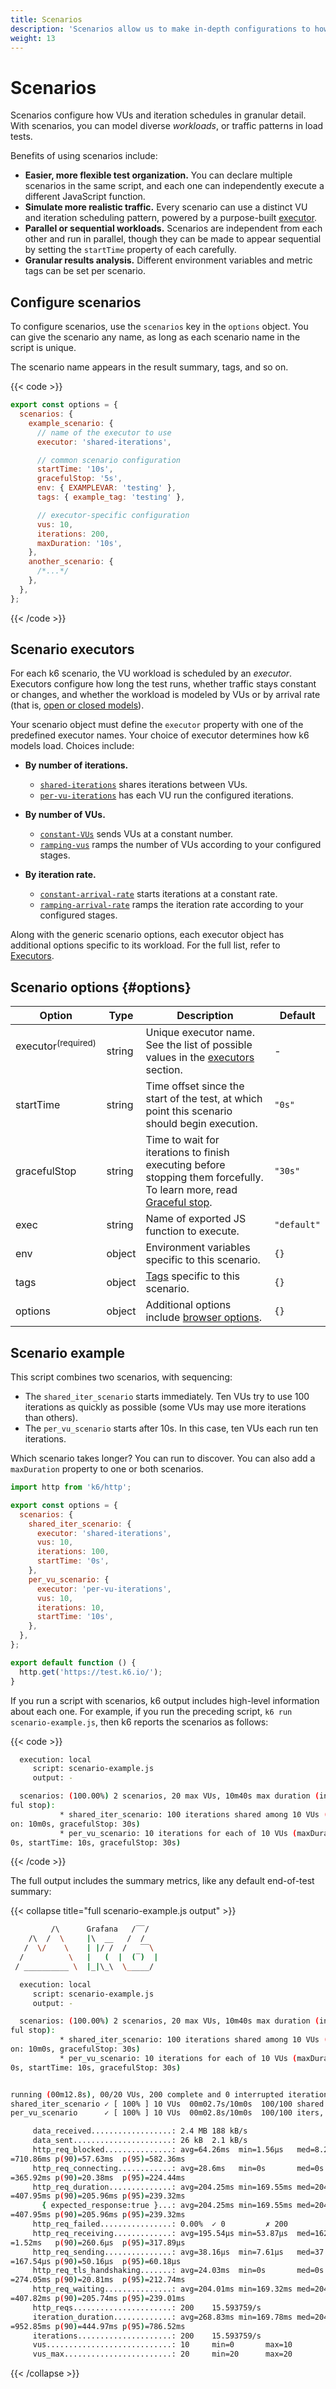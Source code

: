 ```yaml
---
title: Scenarios
description: 'Scenarios allow us to make in-depth configurations to how VUs and iterations are scheduled. This makes it possible to model diverse traffic patterns in load tests.'
weight: 13
---
```


# Scenarios

Scenarios configure how VUs and iteration schedules in granular detail.
With scenarios, you can model diverse _workloads_, or traffic patterns in load tests.

Benefits of using scenarios include:

- **Easier, more flexible test organization.** You can declare multiple scenarios in the same script,
  and each one can independently execute a different JavaScript function.
- **Simulate more realistic traffic.**
  Every scenario can use a distinct VU and iteration scheduling pattern,
  powered by a purpose-built [executor](#scenario-executors).
- **Parallel or sequential workloads.** Scenarios are independent from each other and run in parallel, though they can be made to appear sequential by setting the `startTime` property of each carefully.
- **Granular results analysis.** Different environment variables and metric tags can be set per scenario.

## Configure scenarios

To configure scenarios, use the `scenarios` key in the `options` object.
You can give the scenario any name, as long as each scenario name in the script is unique.

The scenario name appears in the result summary, tags, and so on.

{{< code >}}

<!-- md-k6:skip -->

```javascript
export const options = {
  scenarios: {
    example_scenario: {
      // name of the executor to use
      executor: 'shared-iterations',

      // common scenario configuration
      startTime: '10s',
      gracefulStop: '5s',
      env: { EXAMPLEVAR: 'testing' },
      tags: { example_tag: 'testing' },

      // executor-specific configuration
      vus: 10,
      iterations: 200,
      maxDuration: '10s',
    },
    another_scenario: {
      /*...*/
    },
  },
};
```

{{< /code >}}

## Scenario executors

For each k6 scenario, the VU workload is scheduled by an _executor_.
Executors configure how long the test runs, whether traffic stays constant or changes, and whether the workload is modeled by VUs or by arrival rate (that is, [open or closed models](https://grafana.com/docs/k6/<K6_VERSION>/using-k6/scenarios/concepts/open-vs-closed)).

Your scenario object must define the `executor` property with one of the predefined executor names.
Your choice of executor determines how k6 models load.
Choices include:

- **By number of iterations.**

  - [`shared-iterations`](https://grafana.com/docs/k6/<K6_VERSION>/using-k6/scenarios/executors/shared-iterations) shares iterations between VUs.
  - [`per-vu-iterations`](https://grafana.com/docs/k6/<K6_VERSION>/using-k6/scenarios/executors/per-vu-iterations) has each VU run the configured iterations.

- **By number of VUs.**

  - [`constant-VUs`](https://grafana.com/docs/k6/<K6_VERSION>/using-k6/scenarios/executors/constant-vus) sends VUs at a constant number.
  - [`ramping-vus`](https://grafana.com/docs/k6/<K6_VERSION>/using-k6/scenarios/executors/ramping-vus) ramps the number of VUs according to your configured stages.

- **By iteration rate.**

  - [`constant-arrival-rate`](https://grafana.com/docs/k6/<K6_VERSION>/using-k6/scenarios/executors/constant-arrival-rate) starts iterations at a constant rate.
  - [`ramping-arrival-rate`](https://grafana.com/docs/k6/<K6_VERSION>/using-k6/scenarios/executors/ramping-arrival-rate) ramps the iteration rate according to your configured stages.

Along with the generic scenario options, each executor object has additional options specific to its workload.
For the full list, refer to [Executors](https://grafana.com/docs/k6/<K6_VERSION>/using-k6/scenarios/executors).

## Scenario options {#options}

| Option                          | Type   | Description                                                                                                                                                                                               | Default     |
| ------------------------------- | ------ | --------------------------------------------------------------------------------------------------------------------------------------------------------------------------------------------------------- | ----------- |
| executor<sup>(required)</sup> ️ | string | Unique executor name. See the list of possible values in the [executors](https://grafana.com/docs/k6/<K6_VERSION>/using-k6/scenarios/executors) section.                                                  | -           |
| startTime                       | string | Time offset since the start of the test, at which point this scenario should begin execution.                                                                                                             | `"0s"`      |
| gracefulStop                    | string | Time to wait for iterations to finish executing before stopping them forcefully. To learn more, read [Graceful stop](https://grafana.com/docs/k6/<K6_VERSION>/using-k6/scenarios/concepts/graceful-stop). | `"30s"`     |
| exec                            | string | Name of exported JS function to execute.                                                                                                                                                                  | `"default"` |
| env                             | object | Environment variables specific to this scenario.                                                                                                                                                          | `{}`        |
| tags                            | object | [Tags](https://grafana.com/docs/k6/<K6_VERSION>/using-k6/tags-and-groups) specific to this scenario.                                                                                                      | `{}`        |
| options                         | object | Additional options include [browser options](https://grafana.com/docs/k6/<K6_VERSION>/using-k6-browser/options/).                                                                                         | `{}`        |

## Scenario example

This script combines two scenarios, with sequencing:

- The `shared_iter_scenario` starts immediately. Ten VUs try to use 100 iterations as quickly as possible (some VUs may use more iterations than others).
- The `per_vu_scenario` starts after 10s. In this case, ten VUs each run ten iterations.

Which scenario takes longer?
You can run to discover.
You can also add a `maxDuration` property to one or both scenarios.

```javascript
import http from 'k6/http';

export const options = {
  scenarios: {
    shared_iter_scenario: {
      executor: 'shared-iterations',
      vus: 10,
      iterations: 100,
      startTime: '0s',
    },
    per_vu_scenario: {
      executor: 'per-vu-iterations',
      vus: 10,
      iterations: 10,
      startTime: '10s',
    },
  },
};

export default function () {
  http.get('https://test.k6.io/');
}
```

If you run a script with scenarios, k6 output includes high-level information about each one.
For example, if you run the preceding script, `k6 run scenario-example.js`,
then k6 reports the scenarios as follows:

{{< code >}}

```bash
  execution: local
     script: scenario-example.js
     output: -

  scenarios: (100.00%) 2 scenarios, 20 max VUs, 10m40s max duration (incl. grace
ful stop):
           * shared_iter_scenario: 100 iterations shared among 10 VUs (maxDurati
on: 10m0s, gracefulStop: 30s)
           * per_vu_scenario: 10 iterations for each of 10 VUs (maxDuration: 10m
0s, startTime: 10s, gracefulStop: 30s)
```

{{< /code >}}

The full output includes the summary metrics, like any default end-of-test summary:

{{< collapse title="full scenario-example.js output" >}}

```bash
         /\      Grafana   /‾‾/
    /\  /  \     |\  __   /  /
   /  \/    \    | |/ /  /   ‾‾\
  /          \   |   (  |  (‾)  |
 / __________ \  |_|\_\  \_____/

  execution: local
     script: scenario-example.js
     output: -

  scenarios: (100.00%) 2 scenarios, 20 max VUs, 10m40s max duration (incl. grace
ful stop):
           * shared_iter_scenario: 100 iterations shared among 10 VUs (maxDurati
on: 10m0s, gracefulStop: 30s)
           * per_vu_scenario: 10 iterations for each of 10 VUs (maxDuration: 10m
0s, startTime: 10s, gracefulStop: 30s)


running (00m12.8s), 00/20 VUs, 200 complete and 0 interrupted iterations
shared_iter_scenario ✓ [ 100% ] 10 VUs  00m02.7s/10m0s  100/100 shared iters
per_vu_scenario      ✓ [ 100% ] 10 VUs  00m02.8s/10m0s  100/100 iters, 10 per V

     data_received..................: 2.4 MB 188 kB/s
     data_sent......................: 26 kB  2.1 kB/s
     http_req_blocked...............: avg=64.26ms  min=1.56µs   med=8.28µs   max
=710.86ms p(90)=57.63ms  p(95)=582.36ms
     http_req_connecting............: avg=28.6ms   min=0s       med=0s       max
=365.92ms p(90)=20.38ms  p(95)=224.44ms
     http_req_duration..............: avg=204.25ms min=169.55ms med=204.36ms max
=407.95ms p(90)=205.96ms p(95)=239.32ms
       { expected_response:true }...: avg=204.25ms min=169.55ms med=204.36ms max
=407.95ms p(90)=205.96ms p(95)=239.32ms
     http_req_failed................: 0.00%  ✓ 0         ✗ 200
     http_req_receiving.............: avg=195.54µs min=53.87µs  med=162.55µs max
=1.52ms   p(90)=260.6µs  p(95)=317.89µs
     http_req_sending...............: avg=38.16µs  min=7.61µs   med=37.99µs  max
=167.54µs p(90)=50.16µs  p(95)=60.18µs
     http_req_tls_handshaking.......: avg=24.03ms  min=0s       med=0s       max
=274.05ms p(90)=20.81ms  p(95)=212.74ms
     http_req_waiting...............: avg=204.01ms min=169.32ms med=204.11ms max
=407.82ms p(90)=205.74ms p(95)=239.01ms
     http_reqs......................: 200    15.593759/s
     iteration_duration.............: avg=268.83ms min=169.78ms med=204.67ms max
=952.85ms p(90)=444.97ms p(95)=786.52ms
     iterations.....................: 200    15.593759/s
     vus............................: 10     min=0       max=10
     vus_max........................: 20     min=20      max=20
```

{{< /collapse >}}
